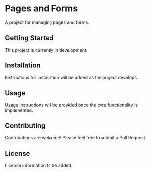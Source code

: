 # Pages and Forms

A project for managing pages and forms.

## Getting Started

This project is currently in development.

## Installation

Instructions for installation will be added as the project develops.

## Usage

Usage instructions will be provided once the core functionality is implemented.

## Contributing

Contributions are welcome! Please feel free to submit a Pull Request.

## License

License information to be added.